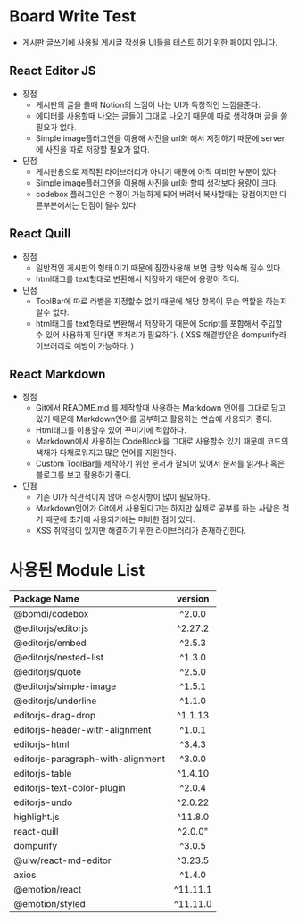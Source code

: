 # Board Write Test
- 게시판 글쓰기에 사용될 게시글 작성용 UI들을 테스트 하기 위한 페이지 입니다.

## React Editor JS
 - 장점
    - 게시판의 글을 쓸때 Notion의 느낌이 나는 UI가 독창적인 느낌을준다.
    - 에디터를 사용할때 나오는 글들이 그대로 나오기 때문에 따로 생각하며 글을 쓸 필요가 없다.
    - Simple image플러그인을 이용해 사진을 url화 해서 저장하기 때문에 server에 사진을 따로 저장할 필요가 없다.
 - 단점
    - 게시판용으로 제작된 라이브러리가 아니기 때문에 아직 미비한 부분이 있다.
    - Simple image플러그인을 이용해 사진을 url화 할때 생각보다 용량이 크다.
    - codebox 플러그인은 수정이 가능하게 되어 버려서 복사할때는 장점이지만 다른부분에서는 단점이 될수 있다.

##  React Quill
 - 장점
    - 일반적인 게시판의 형태 이기 때문에 잠깐사용해 보면 금방 익숙해 질수 있다.
    - html태그를 text형태로 변환해서 저장하기 때문에 용량이 작다.
 - 단점
    - ToolBar에 따로 라벨을 지정할수 없기 때문에 해당 항목이 무슨 역할을 하는지 알수 없다.
    - html태그를 text형태로 변환해서 저장하기 때문에 Script를 포함해서 주입할 수 있어 사용하게 된다면 후처리가 필요하다. ( XSS 해결방안은 dompurify라이브러리로 예방이 가능하다. )

## React Markdown
 - 장점
   - Git에서 README.md 를 제작할때 사용하는 Markdown 언어를 그대로 담고 있기 때문에 Markdown언어를 공부하고 활용하는 연습에 사용되기 좋다.
   - Html태그를 이용할수 있어 꾸미기에 적합하다.
   - Markdown에서 사용하는 CodeBlock을 그대로 사용할수 있기 때문에 코드의 색채가 다채로워지고 많은 언어를 지원한다.
   - Custom ToolBar를 제작하기 위한 문서가 잘되어 있어서 문서를 읽거나 혹은 블로그를 보고 활용하기 좋다.
 - 단점
   - 기존 UI가 직관적이지 않아 수정사항이 많이 필요하다.
   - Markdown언어가 Git에서 사용된다고는 하지만 실제로 공부를 하는 사람은 적기 때문에 초기에 사용되기에는 미비한 점이 있다.
   - XSS 취약점이 있지만 해결하기 위한 라이브러리가 존재하긴한다.

# 사용된 Module List
|Package Name                 	| version  	    |
| :--                         	| :--:     		|
|@bomdi/codebox                 |^2.0.0         |
|@editorjs/editorjs             |^2.27.2        |
|@editorjs/embed                |^2.5.3         |
|@editorjs/nested-list          |^1.3.0         |
|@editorjs/quote                |^2.5.0         |
|@editorjs/simple-image         |^1.5.1         |
|@editorjs/underline            |^1.1.0         |
|editorjs-drag-drop             |^1.1.13        |
|editorjs-header-with-alignment |^1.0.1         |
|editorjs-html                  |^3.4.3         |
|editorjs-paragraph-with-alignment|^3.0.0       |
|editorjs-table                 |^1.4.10        |
|editorjs-text-color-plugin     |^2.0.4         |
|editorjs-undo                  |^2.0.22        |
|highlight.js                   |^11.8.0        |
|react-quill                    |^2.0.0"        |
|dompurify                      |^3.0.5         |
|@uiw/react-md-editor           |^3.23.5        |
|axios                          |^1.4.0         |
|@emotion/react                 |^11.11.1       |
|@emotion/styled                |^11.11.0       |
